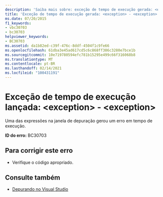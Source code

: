 ```yaml
---
description: 'Saiba mais sobre: exceção de tempo de execução gerada: <exception> - <exception>'
title: 'Exceção de tempo de execução gerada: <exception> - <exception>'
ms.date: 07/20/2015
f1_keywords:
- vbc30703
- bc30703
helpviewer_keywords:
- BC30703
ms.assetid: da1b82ed-c39f-476c-8ddf-4504f1c9fe66
ms.openlocfilehash: 61dba3e45ad617cd5c6c868ff306c3280e7bce1b
ms.sourcegitcommit: 10e719780594efc781b15295e499c66f316068b8
ms.translationtype: MT
ms.contentlocale: pt-BR
ms.lasthandoff: 02/14/2021
ms.locfileid: "100431191"
---
```

# <a name="run-time-exception-thrown-exception---exception"></a>Exceção de tempo de execução lançada: \<exception> - \<exception>

Uma das expressões na janela de depuração gerou um erro em tempo de execução.  
  
 **ID do erro:** BC30703  
  
## <a name="to-correct-this-error"></a>Para corrigir este erro  
  
- Verifique o código apropriado.  
  
## <a name="see-also"></a>Consulte também

- [Depurando no Visual Studio](/visualstudio/debugger/debugger-feature-tour)
